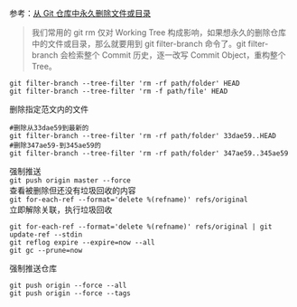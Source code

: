 参考：[从 Git 仓库中永久删除文件或目录](https://www.jianshu.com/p/d333ab0e6818)

>我们常用的 git rm 仅对 Working Tree 构成影响，如果想永久的删除仓库中的文件或目录，那么就要用到 git filter-branch 命令了。git filter-branch 会检索整个 Commit 历史，逐一改写 Commit Object，重构整个 Tree。

```
git filter-branch --tree-filter 'rm -rf path/folder' HEAD
git filter-branch --tree-filter 'rm -f path/file' HEAD
```

删除指定范文内的文件

```
#删除从33dae59到最新的
git filter-branch --tree-filter 'rm -rf path/folder' 33dae59..HEAD 
#删除347ae59-到345ae59的
git filter-branch --tree-filter 'rm -rf path/folder' 347ae59..345ae59
```

强制推送  
`git push origin master --force`    
查看被删除但还没有垃圾回收的内容  
`git for-each-ref --format='delete %(refname)' refs/original`  
立即解除关联，执行垃圾回收

```
git for-each-ref --format='delete %(refname)' refs/original | git update-ref --stdin
git reflog expire --expire=now --all
git gc --prune=now
```

强制推送仓库

```
git push origin --force --all
git push origin --force --tags
```